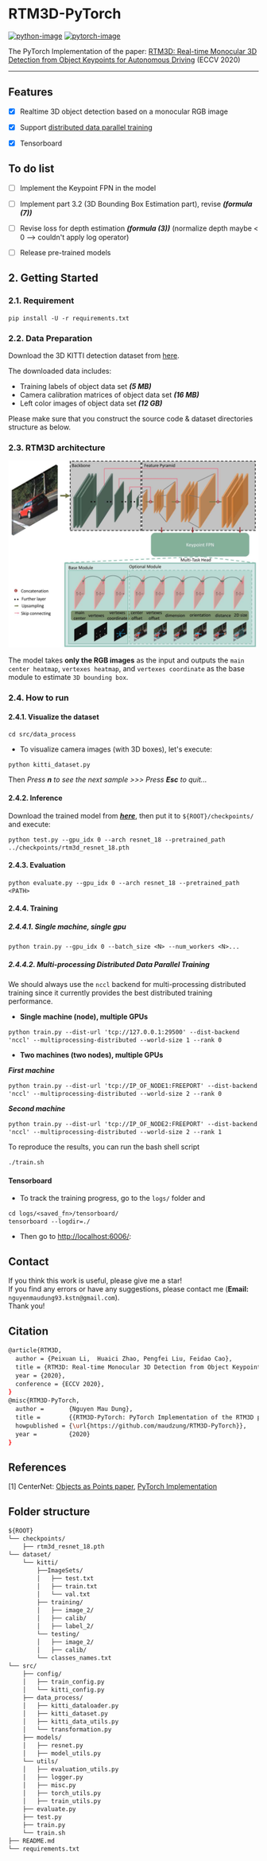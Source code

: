 # RTM3D-PyTorch

[![python-image]][python-url]
[![pytorch-image]][pytorch-url]

The PyTorch Implementation of the paper: 
[RTM3D: Real-time Monocular 3D Detection from Object Keypoints for Autonomous Driving](https://arxiv.org/pdf/2001.03343.pdf) (ECCV 2020)

---

## Features
- [x] Realtime 3D object detection based on a monocular RGB image
- [x] Support [distributed data parallel training](https://github.com/pytorch/examples/tree/master/distributed/ddp)
- [x] Tensorboard


## To do list
- [ ] Implement the Keypoint FPN in the model
- [ ] Implement part 3.2 (3D Bounding Box Estimation part), revise _**(formula (7))**_
- [ ] Revise loss for depth estimation _**(formula (3))**_ (normalize depth maybe < 0 --> couldn't apply log operator)
- [ ] Release pre-trained models


## 2. Getting Started
### 2.1. Requirement

```shell script
pip install -U -r requirements.txt
```

### 2.2. Data Preparation
Download the 3D KITTI detection dataset from [here](http://www.cvlibs.net/datasets/kitti/eval_object.php?obj_benchmark=3d).

The downloaded data includes:

- Training labels of object data set _**(5 MB)**_
- Camera calibration matrices of object data set _**(16 MB)**_
- Left color images of object data set _**(12 GB)**_

Please make sure that you construct the source code & dataset directories structure as below.

### 2.3. RTM3D architecture


![architecture](./docs/rtm3d_architecture.png)


The model takes **only the RGB images** as the input and outputs the `main center heatmap`, `vertexes heatmap`, 
and `vertexes coordinate` as the base module to estimate `3D bounding box`.

### 2.4. How to run

#### 2.4.1. Visualize the dataset 

```shell script
cd src/data_process
```

- To visualize camera images (with 3D boxes), let's execute:

```shell script
python kitti_dataset.py
```

Then _Press **n** to see the next sample >>> Press **Esc** to quit..._


#### 2.4.2. Inference

Download the trained model from [**_here_**](https://drive.google.com/drive/folders/1lKOLHhWZasoC7cKNLcB714LBDS91whCr?usp=sharing), 
then put it to `${ROOT}/checkpoints/` and execute:

```shell script
python test.py --gpu_idx 0 --arch resnet_18 --pretrained_path ../checkpoints/rtm3d_resnet_18.pth
```

#### 2.4.3. Evaluation

```shell script
python evaluate.py --gpu_idx 0 --arch resnet_18 --pretrained_path <PATH>
```

#### 2.4.4. Training

##### 2.4.4.1. Single machine, single gpu

```shell script
python train.py --gpu_idx 0 --batch_size <N> --num_workers <N>...
```

##### 2.4.4.2. Multi-processing Distributed Data Parallel Training
We should always use the `nccl` backend for multi-processing distributed training since it currently provides the best 
distributed training performance.

- **Single machine (node), multiple GPUs**

```shell script
python train.py --dist-url 'tcp://127.0.0.1:29500' --dist-backend 'nccl' --multiprocessing-distributed --world-size 1 --rank 0
```

- **Two machines (two nodes), multiple GPUs**

_**First machine**_

```shell script
python train.py --dist-url 'tcp://IP_OF_NODE1:FREEPORT' --dist-backend 'nccl' --multiprocessing-distributed --world-size 2 --rank 0
```
_**Second machine**_

```shell script
python train.py --dist-url 'tcp://IP_OF_NODE2:FREEPORT' --dist-backend 'nccl' --multiprocessing-distributed --world-size 2 --rank 1
```

To reproduce the results, you can run the bash shell script

```bash
./train.sh
```


#### Tensorboard

- To track the training progress, go to the `logs/` folder and 

```shell script
cd logs/<saved_fn>/tensorboard/
tensorboard --logdir=./
```

- Then go to [http://localhost:6006/](http://localhost:6006/):


## Contact

If you think this work is useful, please give me a star! <br>
If you find any errors or have any suggestions, please contact me (**Email:** `nguyenmaudung93.kstn@gmail.com`). <br>
Thank you!


## Citation

```bash
@article{RTM3D,
  author = {Peixuan Li,  Huaici Zhao, Pengfei Liu, Feidao Cao},
  title = {RTM3D: Real-time Monocular 3D Detection from Object Keypoints for Autonomous Driving},
  year = {2020},
  conference = {ECCV 2020},
}
@misc{RTM3D-PyTorch,
  author =       {Nguyen Mau Dung},
  title =        {{RTM3D-PyTorch: PyTorch Implementation of the RTM3D paper}},
  howpublished = {\url{https://github.com/maudzung/RTM3D-PyTorch}},
  year =         {2020}
}
```

## References

[1] CenterNet: [Objects as Points paper](https://arxiv.org/abs/1904.07850), [PyTorch Implementation](https://github.com/xingyizhou/CenterNet)


## Folder structure

```
${ROOT}
└── checkpoints/    
    ├── rtm3d_resnet_18.pth
└── dataset/    
    └── kitti/
        ├──ImageSets/
        │   ├── test.txt
        │   ├── train.txt
        │   └── val.txt
        ├── training/
        │   ├── image_2/
        │   ├── calib/
        │   ├── label_2/
        └── testing/  
        │   ├── image_2/
        │   ├── calib/
        └── classes_names.txt
└── src/
    ├── config/
    │   ├── train_config.py
    │   └── kitti_config.py
    ├── data_process/
    │   ├── kitti_dataloader.py
    │   ├── kitti_dataset.py
    │   ├── kitti_data_utils.py
    │   └── transformation.py
    ├── models/
    │   ├── resnet.py
    │   ├── model_utils.py
    └── utils/
    │   ├── evaluation_utils.py
    │   ├── logger.py
    │   ├── misc.py
    │   ├── torch_utils.py
    │   ├── train_utils.py
    ├── evaluate.py
    ├── test.py
    ├── train.py
    └── train.sh
├── README.md 
└── requirements.txt
```



[python-image]: https://img.shields.io/badge/Python-3.6-ff69b4.svg
[python-url]: https://www.python.org/
[pytorch-image]: https://img.shields.io/badge/PyTorch-1.5-2BAF2B.svg
[pytorch-url]: https://pytorch.org/
